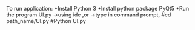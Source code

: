 To run application:
*Install Python 3
*Install python package PyQt5
 *Run the program UI.py
    ->using ide ,or
    ->type in command prompt, 
           #cd path_name/UI.py
           #Python UI.py  
